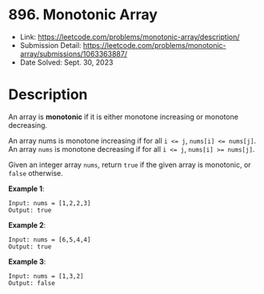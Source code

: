 # 896. Monotonic Array

- Link: https://leetcode.com/problems/monotonic-array/description/
- Submission Detail: https://leetcode.com/problems/monotonic-array/submissions/1063363887/
- Date Solved: Sept. 30, 2023

# Description

An array is **monotonic** if it is either monotone increasing or monotone decreasing.

An array nums is monotone increasing if for all `i <= j`, `nums[i] <= nums[j]`. An array `nums` is monotone decreasing if for all `i <= j`, `nums[i] >= nums[j]`.

Given an integer array `nums`, return `true` if the given array is monotonic, or `false` otherwise.

**Example 1**:

```
Input: nums = [1,2,2,3]
Output: true
```

**Example 2**:

```
Input: nums = [6,5,4,4]
Output: true
```

**Example 3**:

```
Input: nums = [1,3,2]
Output: false
```
